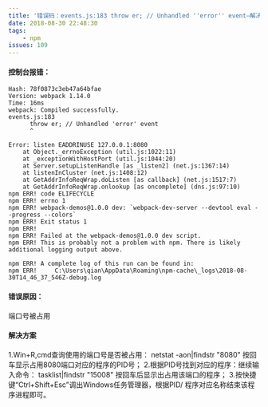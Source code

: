 ```yaml
---
title: '错误码：events.js:183 throw er; // Unhandled ''error'' event—解决办法'
date: 2018-08-30 22:48:30
tags: 
    - npm
issues: 109
---
```


#### 控制台报错：
```
Hash: 78f0873c3eb47a64bfae
Version: webpack 1.14.0
Time: 16ms
webpack: Compiled successfully.
events.js:183
      throw er; // Unhandled 'error' event
      ^

Error: listen EADDRINUSE 127.0.0.1:8080
    at Object._errnoException (util.js:1022:11)
    at _exceptionWithHostPort (util.js:1044:20)
    at Server.setupListenHandle [as _listen2] (net.js:1367:14)
    at listenInCluster (net.js:1408:12)
    at GetAddrInfoReqWrap.doListen [as callback] (net.js:1517:7)
    at GetAddrInfoReqWrap.onlookup [as oncomplete] (dns.js:97:10)
npm ERR! code ELIFECYCLE
npm ERR! errno 1
npm ERR! webpack-demos@1.0.0 dev: `webpack-dev-server --devtool eval --progress --colors`
npm ERR! Exit status 1
npm ERR!
npm ERR! Failed at the webpack-demos@1.0.0 dev script.
npm ERR! This is probably not a problem with npm. There is likely additional logging output above.

npm ERR! A complete log of this run can be found in:
npm ERR!     C:\Users\qian\AppData\Roaming\npm-cache\_logs\2018-08-30T14_46_37_546Z-debug.log
```

#### 错误原因： 
端口号被占用


#### 解决方案 
1.Win+R,cmd查询使用的端口号是否被占用：
netstat  -aon|findstr  "8080"
按回车显示占用8080端口对应的程序的PID号；
2.根据PID号找到对应的程序：继续输入命令：
tasklist|findstr "15008"
按回车后显示出占用该端口的程序；
3.按快捷键“Ctrl+Shift+Esc”调出Windows任务管理器，根据PID/
程序对应名称结束该程序进程即可。